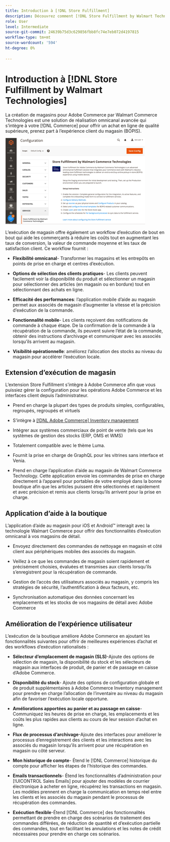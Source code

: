 ```yaml
---
title: Introduction à [!DNL Store Fulfillment]
description: Découvrez comment [!DNL Store Fulfillment by Walmart Technologies] prend en charge les services d’achat en ligne, de prise en main en magasin (BOPIS) pour les clients Adobe Commerce et Magento Open Source. Utilisez le mobile d’ assistance au magasin pour rationaliser l’exécution BOPIS et le traitement des commandes pour les associés aux magasins et les clients Commerce.
role: User
level: Intermediate
source-git-commit: 24639b75d3c629856fbb8fc74e7eb072d4197815
workflow-type: tm+mt
source-wordcount: '594'
ht-degree: 0%

---
```


# Introduction à [!DNL Store Fulfillment by Walmart Technologies]

La création de magasins pour Adobe Commerce par Walmart Commerce Technologies est une solution de réalisation omnicanal avancée qui s’intègre à votre [!DNL Commerce] pour offrir un achat en ligne de qualité supérieure, prenez part à l’expérience client du magasin (BOPIS).

![Exécution de la boutique par configuration de l’administrateur de Walmart Technologies](assets/store-fulfillment-admin-home.png)

L’exécution de magasin offre également un workflow d’exécution de bout en bout qui aide les commerçants à réduire les coûts tout en augmentant les taux de conversion, la valeur de commande moyenne et les taux de satisfaction client. Ce workflow fournit :

* **Flexibilité omnicanal**- Transformer les magasins et les entrepôts en points de prise en charge et centres d’exécution.

* **Options de sélection des clients pratiques**- Les clients peuvent facilement voir la disponibilité du produit et sélectionner un magasin pour sélectionner des articles (en magasin ou en bordure) tout en sélectionnant des achats en ligne.

* **Efficacité des performances**: l’application mobile d’aide au magasin permet aux associés de magasin d’augmenter la vitesse et la précision d’exécution de la commande.

* **Fonctionnalité mobile**- Les clients reçoivent des notifications de commande à chaque étape. De la confirmation de la commande à la récupération de la commande, ils peuvent suivre l’état de la commande, obtenir des instructions d’archivage et communiquer avec les associés lorsqu’ils arrivent au magasin.

* **Visibilité opérationnelle**: améliorez l’allocation des stocks au niveau du magasin pour accélérer l’exécution locale.

## Extension d’exécution de magasin

L’extension Store Fulfillment s’intègre à Adobe Commerce afin que vous puissiez gérer la configuration pour les opérations Adobe Commerce et les interfaces client depuis l’administrateur.

* Prend en charge la plupart des types de produits simples, configurables, regroupés, regroupés et virtuels

* S’intègre à [[!DNL Adobe Commerce] Inventory management](https://docs.magento.com/user-guide/catalog/inventory-learn-more.html)

* Intégrer aux systèmes commerciaux de point de vente (tels que les systèmes de gestion des stocks (ERP, OMS et WMS)

* Totalement compatible avec le thème Luma.

* Fournit la prise en charge de GraphQL pour les vitrines sans interface et Venia.

* Prend en charge l’application d’aide au magasin de Walmart Commerce Technology. Cette application envoie les commandes de prise en charge directement à l’appareil pour portables de votre employé dans la bonne boutique afin que les articles puissent être sélectionnés et rapidement et avec précision et remis aux clients lorsqu’ils arrivent pour la prise en charge.

## Application d’aide à la boutique

L’application d’aide au magasin pour iOS et Android™ interagit avec la technologie Walmart Commerce pour offrir des fonctionnalités d’exécution omnicanal à vos magasins de détail.

* Envoyez directement des commandes de nettoyage en magasin et côté client aux périphériques mobiles des associés du magasin.

* Veillez à ce que les commandes de magasin soient rapidement et précisément choisies, évaluées et transmises aux clients lorsqu’ils s’enregistrent pour la récupération de commande.

* Gestion de l’accès des utilisateurs associés au magasin, y compris les stratégies de sécurité, l’authentification à deux facteurs, etc.

* Synchronisation automatique des données concernant les emplacements et les stocks de vos magasins de détail avec Adobe Commerce

## Amélioration de l’expérience utilisateur

L’exécution de la boutique améliore Adobe Commerce en ajoutant les fonctionnalités suivantes pour offrir de meilleures expériences d’achat et des workflows d’exécution rationalisés :

* **Sélecteur d’emplacement de magasin (SLS)**-Ajoute des options de sélection de magasin, la disponibilité du stock et les sélecteurs de magasin aux interfaces de produit, de panier et de passage en caisse d’Adobe Commerce.

* **Disponibilité du stock**- Ajoute des options de configuration globale et de produit supplémentaires à Adobe Commerce Inventory management pour prendre en charge l’allocation de l’inventaire au niveau du magasin afin de favoriser l’exécution locale opportune.

* **Améliorations apportées au panier et au passage en caisse**- Communiquez les heures de prise en charge, les emplacements et les coûts les plus rapides aux clients au cours de leur session d’achat en ligne.

* **Flux de processus d’archivage**-Ajoute des interfaces pour améliorer le processus d’enregistrement des clients et les interactions avec les associés du magasin lorsqu’ils arrivent pour une récupération en magasin ou côté serveur.

* **Mon historique de compte**- Étend le [!DNL Commerce] historique du compte pour afficher les étapes de l&#39;historique des commandes.

* **Emails transactionnels**- Étend les fonctionnalités d’administration pour [!UICONTROL Sales Emails] pour ajouter des modèles de courrier électronique à acheter en ligne, récupérez les transactions en magasin. Les modèles prennent en charge la communication en temps réel entre les clients et les associés du magasin pendant le processus de récupération des commandes.

* **Exécution flexible**-Étend [!DNL Commerce] des fonctionnalités permettant de prendre en charge des scénarios de traitement des commandes différées, de réduction de quantité et d’exécution partielle des commandes, tout en facilitant les annulations et les notes de crédit nécessaires pour prendre en charge ces scénarios.
